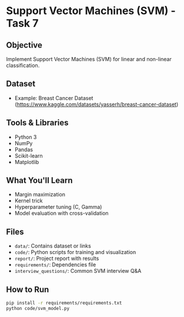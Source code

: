 # Support Vector Machines (SVM) - Task 7

## Objective
Implement Support Vector Machines (SVM) for linear and non-linear classification.

## Dataset
- Example: Breast Cancer Dataset (https://www.kaggle.com/datasets/yasserh/breast-cancer-dataset)

## Tools & Libraries
- Python 3
- NumPy
- Pandas
- Scikit-learn
- Matplotlib

## What You'll Learn
- Margin maximization
- Kernel trick
- Hyperparameter tuning (C, Gamma)
- Model evaluation with cross-validation

## Files
- `data/`: Contains dataset or links
- `code/`: Python scripts for training and visualization
- `report/`: Project report with results
- `requirements/`: Dependencies file
- `interview_questions/`: Common SVM interview Q&A

## How to Run
```bash
pip install -r requirements/requirements.txt
python code/svm_model.py
```


